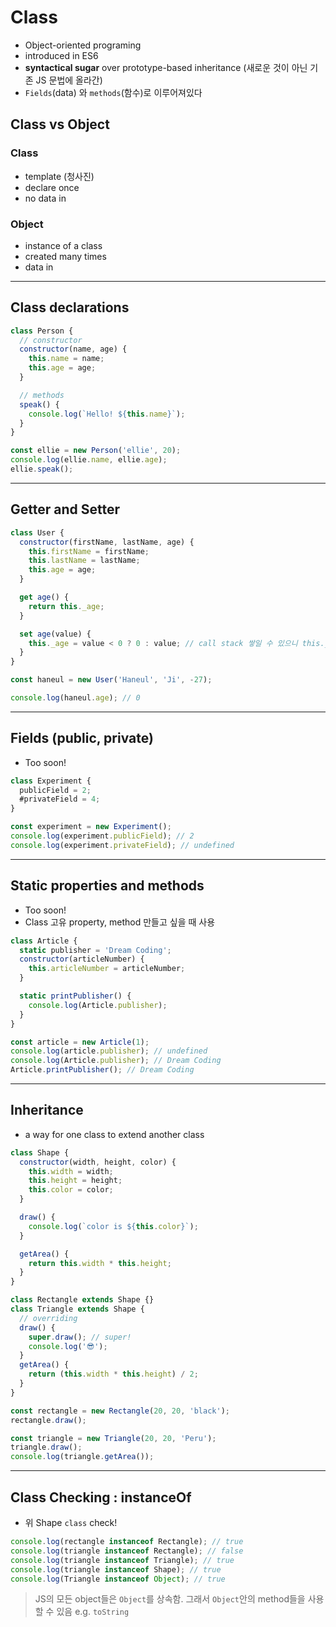# Class

- Object-oriented programing
- introduced in ES6
- **syntactical sugar** over prototype-based inheritance (새로운 것이 아닌 기존 JS 문법에 올라간)
- `Fields`(data) 와 `methods`(함수)로 이루어져있다

## Class vs Object

### Class

- template (청사진)
- declare once
- no data in

### Object

- instance of a class
- created many times
- data in

---

## Class declarations

```js
class Person {
  // constructor
  constructor(name, age) {
    this.name = name;
    this.age = age;
  }

  // methods
  speak() {
    console.log(`Hello! ${this.name}`);
  }
}

const ellie = new Person('ellie', 20);
console.log(ellie.name, ellie.age);
ellie.speak();
```

---

## Getter and Setter

```js
class User {
  constructor(firstName, lastName, age) {
    this.firstName = firstName;
    this.lastName = lastName;
    this.age = age;
  }

  get age() {
    return this._age;
  }

  set age(value) {
    this._age = value < 0 ? 0 : value; // call stack 쌓일 수 있으니 this._age
  }
}

const haneul = new User('Haneul', 'Ji', -27);

console.log(haneul.age); // 0
```

---

## Fields (public, private)

- Too soon!

```js
class Experiment {
  publicField = 2;
  #privateField = 4;
}

const experiment = new Experiment();
console.log(experiment.publicField); // 2
console.log(experiment.privateField); // undefined
```

---

## Static properties and methods

- Too soon!
- Class 고유 property, method 만들고 싶을 때 사용

```js
class Article {
  static publisher = 'Dream Coding';
  constructor(articleNumber) {
    this.articleNumber = articleNumber;
  }

  static printPublisher() {
    console.log(Article.publisher);
  }
}

const article = new Article(1);
console.log(article.publisher); // undefined
console.log(Article.publisher); // Dream Coding
Article.printPublisher(); // Dream Coding
```

---

## Inheritance

- a way for one class to extend another class

```js
class Shape {
  constructor(width, height, color) {
    this.width = width;
    this.height = height;
    this.color = color;
  }

  draw() {
    console.log(`color is ${this.color}`);
  }

  getArea() {
    return this.width * this.height;
  }
}

class Rectangle extends Shape {}
class Triangle extends Shape {
  // overriding
  draw() {
    super.draw(); // super!
    console.log('😎');
  }
  getArea() {
    return (this.width * this.height) / 2;
  }
}

const rectangle = new Rectangle(20, 20, 'black');
rectangle.draw();

const triangle = new Triangle(20, 20, 'Peru');
triangle.draw();
console.log(triangle.getArea());
```

---

## Class Checking : instanceOf

- 위 Shape `class` check!

```js
console.log(rectangle instanceof Rectangle); // true
console.log(triangle instanceof Rectangle); // false
console.log(triangle instanceof Triangle); // true
console.log(triangle instanceof Shape); // true
console.log(Triangle instanceof Object); // true
```

> JS의 모든 object들은 `Object`를 상속함. 그래서 `Object`안의 method들을 사용할 수 있음 e.g. `toString`
